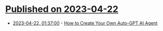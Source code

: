 # [Published on 2023-04-22](index.md)

* [2023-04-22, 01:37:00](https://soylentnews.org/article.pl?sid=23/04/21/029250&from=rss) - [How to Create Your Own Auto-GPT AI Agent](https://soylentnews.org/article.pl?sid=23/04/21/029250&from=rss)
